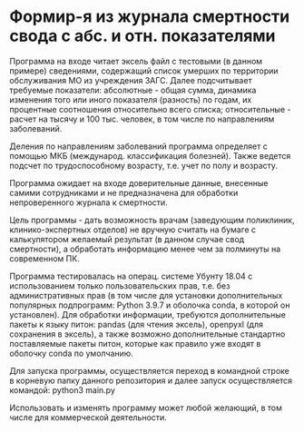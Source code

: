 # Формир-я из журнала смертности свода с абс. и отн. показателями

Программа на входе читает эксель файл с тестовыми (в данном примере) сведениями, содержащий список умерших по территории обслуживания МО из учреждения ЗАГС. Далее подсчитывает требуемые показатели: абсолютные - общая сумма, динамика изменения того или иного показателя (разность) по годам, их процентные соотношения относительно всего списка; относительные - расчет на тысячу и 100 тыс. человек, в том числе по направлениям заболеваний. 



Деления по направлениям заболеваний программа определяет с помощью МКБ (международ. классификация болезней). Также ведется подсчет по трудоспособному возрасту, т.е. учет по полу и возрасту.



Программа ожидает на входе доверительные данные, внесенные самими сотрудниками и не предназначена для обработки непроверенного журнала к смертности. 


Цель программы - дать возможность врачам (заведующим поликлиник, клинико-экспертных отделов) не вручную считать на бумаге с калькулятором желаемый результат (в данном случае свод смертности), а обработать информацию менее чем за полминуты на современном ПК.


Программа тестировалась на операц. системе Убунту 18.04 с использованием только пользовательских прав, т.е. без административных прав (в том числе для установки дополнительных популярных подпрограмм: Python 3.9.7 и оболочка conda, в которой он установлен). Для обработки информации, требуются дополнительные пакеты к языку питон: pandas (для чтения эксель), openpyxl (для сохранения в эксель), а также возможно дополнительные стандартно поставляемые пакеты питон, которые как правило уже входят в оболочку conda по умолчанию.

Для запуска программы, осуществляется переход в командной строке в корневую папку данного репозитория и далее запуск осуществляется командой: python3 main.py


Использовать и изменять программу может любой желающий, в том числе для коммерческой деятельности.
